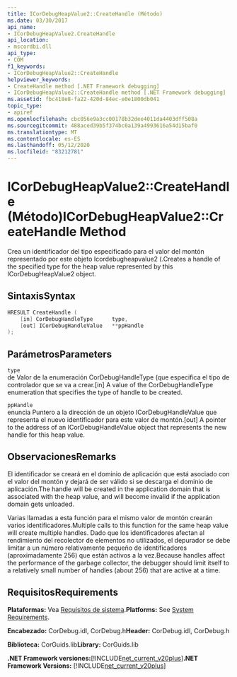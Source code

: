 ```yaml
---
title: ICorDebugHeapValue2::CreateHandle (Método)
ms.date: 03/30/2017
api_name:
- ICorDebugHeapValue2.CreateHandle
api_location:
- mscordbi.dll
api_type:
- COM
f1_keywords:
- ICorDebugHeapValue2::CreateHandle
helpviewer_keywords:
- CreateHandle method [.NET Framework debugging]
- ICorDebugHeapValue2::CreateHandle method [.NET Framework debugging]
ms.assetid: fbc418e8-fa22-420d-84ec-e0e1800db041
topic_type:
- apiref
ms.openlocfilehash: cbc056e9a3cc00178b32dee4011da4403dff508a
ms.sourcegitcommit: 488aced39b5f374bc0a139a4993616a54d15baf0
ms.translationtype: MT
ms.contentlocale: es-ES
ms.lasthandoff: 05/12/2020
ms.locfileid: "83212781"
---
```

# <a name="icordebugheapvalue2createhandle-method"></a><span data-ttu-id="83f2f-102">ICorDebugHeapValue2::CreateHandle (Método)</span><span class="sxs-lookup"><span data-stu-id="83f2f-102">ICorDebugHeapValue2::CreateHandle Method</span></span>
<span data-ttu-id="83f2f-103">Crea un identificador del tipo especificado para el valor del montón representado por este objeto Icordebugheapvalue2 (.</span><span class="sxs-lookup"><span data-stu-id="83f2f-103">Creates a handle of the specified type for the heap value represented by this ICorDebugHeapValue2 object.</span></span>  
  
## <a name="syntax"></a><span data-ttu-id="83f2f-104">Sintaxis</span><span class="sxs-lookup"><span data-stu-id="83f2f-104">Syntax</span></span>  
  
```cpp  
HRESULT CreateHandle (  
    [in] CorDebugHandleType      type,
    [out] ICorDebugHandleValue   **ppHandle  
);  
```  
  
## <a name="parameters"></a><span data-ttu-id="83f2f-105">Parámetros</span><span class="sxs-lookup"><span data-stu-id="83f2f-105">Parameters</span></span>  
 `type`  
 <span data-ttu-id="83f2f-106">de Valor de la enumeración CorDebugHandleType (que especifica el tipo de controlador que se va a crear.</span><span class="sxs-lookup"><span data-stu-id="83f2f-106">[in] A value of the CorDebugHandleType enumeration that specifies the type of handle to be created.</span></span>  
  
 `ppHandle`  
 <span data-ttu-id="83f2f-107">enuncia Puntero a la dirección de un objeto ICorDebugHandleValue que representa el nuevo identificador para este valor de montón.</span><span class="sxs-lookup"><span data-stu-id="83f2f-107">[out] A pointer to the address of an ICorDebugHandleValue object that represents the new handle for this heap value.</span></span>  
  
## <a name="remarks"></a><span data-ttu-id="83f2f-108">Observaciones</span><span class="sxs-lookup"><span data-stu-id="83f2f-108">Remarks</span></span>  
 <span data-ttu-id="83f2f-109">El identificador se creará en el dominio de aplicación que está asociado con el valor del montón y dejará de ser válido si se descarga el dominio de aplicación.</span><span class="sxs-lookup"><span data-stu-id="83f2f-109">The handle will be created in the application domain that is associated with the heap value, and will become invalid if the application domain gets unloaded.</span></span>  
  
 <span data-ttu-id="83f2f-110">Varias llamadas a esta función para el mismo valor de montón crearán varios identificadores.</span><span class="sxs-lookup"><span data-stu-id="83f2f-110">Multiple calls to this function for the same heap value will create multiple handles.</span></span> <span data-ttu-id="83f2f-111">Dado que los identificadores afectan al rendimiento del recolector de elementos no utilizados, el depurador se debe limitar a un número relativamente pequeño de identificadores (aproximadamente 256) que están activos a la vez.</span><span class="sxs-lookup"><span data-stu-id="83f2f-111">Because handles affect the performance of the garbage collector, the debugger should limit itself to a relatively small number of handles (about 256) that are active at a time.</span></span>  
  
## <a name="requirements"></a><span data-ttu-id="83f2f-112">Requisitos</span><span class="sxs-lookup"><span data-stu-id="83f2f-112">Requirements</span></span>  
 <span data-ttu-id="83f2f-113">**Plataformas:** Vea [Requisitos de sistema](../../get-started/system-requirements.md).</span><span class="sxs-lookup"><span data-stu-id="83f2f-113">**Platforms:** See [System Requirements](../../get-started/system-requirements.md).</span></span>  
  
 <span data-ttu-id="83f2f-114">**Encabezado:** CorDebug.idl, CorDebug.h</span><span class="sxs-lookup"><span data-stu-id="83f2f-114">**Header:** CorDebug.idl, CorDebug.h</span></span>  
  
 <span data-ttu-id="83f2f-115">**Biblioteca:** CorGuids.lib</span><span class="sxs-lookup"><span data-stu-id="83f2f-115">**Library:** CorGuids.lib</span></span>  
  
 <span data-ttu-id="83f2f-116">**.NET Framework versiones:**[!INCLUDE[net_current_v20plus](../../../../includes/net-current-v20plus-md.md)]</span><span class="sxs-lookup"><span data-stu-id="83f2f-116">**.NET Framework Versions:** [!INCLUDE[net_current_v20plus](../../../../includes/net-current-v20plus-md.md)]</span></span>
